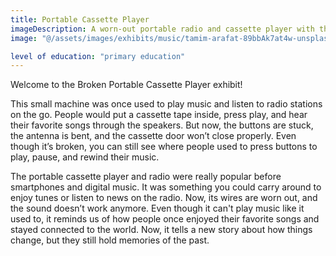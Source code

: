 ```yaml
---
title: Portable Cassette Player
imageDescription: A worn-out portable radio and cassette player with the cassette door open.
image: "@/assets/images/exhibits/music/tamim-arafat-89bbAk7at4w-unsplash.jpg"

level of education: "primary education"
---
```


Welcome to the Broken Portable Cassette Player exhibit!

This small machine was once used to play music and listen to radio stations on the go. People would put a cassette tape inside, press play, and hear their favorite songs through the speakers. But now, the buttons are stuck, the antenna is bent, and the cassette door won’t close properly. Even though it’s broken, you can still see where people used to press buttons to play, pause, and rewind their music.

The portable cassette player and radio were really popular before smartphones and digital music. It was something you could carry around to enjoy tunes or listen to news on the radio. Now, its wires are worn out, and the sound doesn’t work anymore. Even though it can't play music like it used to, it reminds us of how people once enjoyed their favorite songs and stayed connected to the world. Now, it tells a new story about how things change, but they still hold memories of the past.
